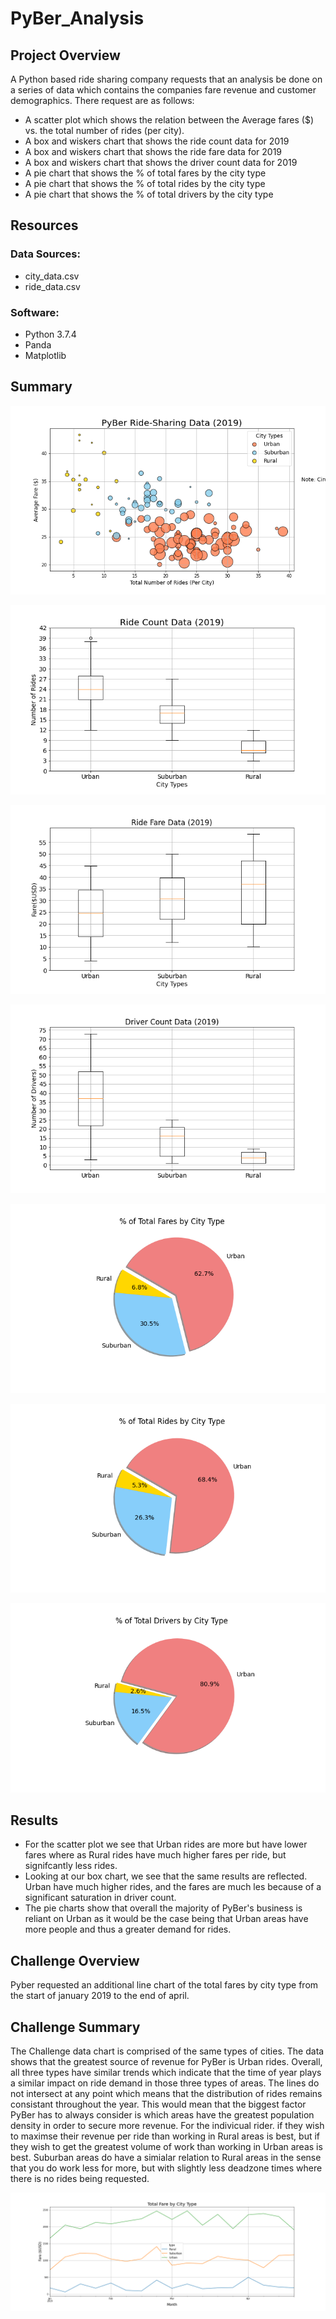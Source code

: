 # PyBer_Analysis

## Project Overview

A Python based ride sharing company requests that an analysis be done on a series of data which contains the companies fare revenue and customer demographics. There request are as follows:
  - A scatter plot which shows the relation between the Average fares ($) vs. the total number of rides (per city). 
  - A box and wiskers chart that shows the ride count data for 2019
  - A box and wiskers chart that shows the ride fare data for 2019
  - A box and wiskers chart that shows the driver count data for 2019
  - A pie chart that shows the % of total fares by the city type
  - A pie chart that shows the % of total rides by the city type
  - A pie chart that shows the % of total drivers by the city type 

## Resources
### Data Sources:
  - city_data.csv
  - ride_data.csv

### Software:
  - Python 3.7.4
  - Panda 
  - Matplotlib 

## Summary 

![Fig1.png](https://github.com/Hamza97anh/PyBer_Analysis/blob/d71b17b87f7f24cad04ae7ce82ddcf39e7c102df/analysis/Fig1.png)

![Fig2.png](https://github.com/Hamza97anh/PyBer_Analysis/blob/d71b17b87f7f24cad04ae7ce82ddcf39e7c102df/analysis/Fig2.png)

![Fig3.png](https://github.com/Hamza97anh/PyBer_Analysis/blob/d71b17b87f7f24cad04ae7ce82ddcf39e7c102df/analysis/Fig3.png)

![Fig4.png](https://github.com/Hamza97anh/PyBer_Analysis/blob/d71b17b87f7f24cad04ae7ce82ddcf39e7c102df/analysis/Fig4.png)

![Fig5.png](https://github.com/Hamza97anh/PyBer_Analysis/blob/d71b17b87f7f24cad04ae7ce82ddcf39e7c102df/analysis/Fig5.png)

![Fig6.png](https://github.com/Hamza97anh/PyBer_Analysis/blob/d71b17b87f7f24cad04ae7ce82ddcf39e7c102df/analysis/Fig6.png)

![Fig7.png](https://github.com/Hamza97anh/PyBer_Analysis/blob/d71b17b87f7f24cad04ae7ce82ddcf39e7c102df/analysis/Fig7.png) 

## Results
  - For the scatter plot we see that Urban rides are more but have lower fares where as Rural rides have much higher fares per ride, but signifcantly less rides.
  - Looking at our box chart, we see that the same results are reflected. Urban have much higher rides, and the fares are much les because of a significant saturation in driver count.
  - The pie charts show that overall the majority of PyBer's business is reliant on Urban as it would be the case being that Urban areas have more people and thus a greater demand for rides.    

## Challenge Overview

Pyber requested an additional line chart of the total fares by city type from the start of january 2019 to the end of april. 

## Challenge Summary

The Challenge data chart is comprised of the same types of cities. The data shows that the greatest source of revenue for PyBer is Urban rides. Overall, all three types have similar trends which indicate that the time of year plays a similar impact on ride demand in those three types of areas. The lines do not intersect at any point which means that the distribution of rides remains consistant throughout the year. This would mean that the biggest factor  PyBer has to always consider is which areas have the greatest population density in order to secure more revenue. For the indivicual rider. if they wish to maximse their revenue per ride than working in Rural areas is best, but if they wish to get the greatest volume of work than working in Urban areas is best. Suburban areas do have a simialar relation to Rural areas in the sense that you do work less for more, but with slightly less deadzone times where there is no rides being requested.    

![pyber_challenge.png](https://github.com/Hamza97anh/PyBer_Analysis/blob/d71b17b87f7f24cad04ae7ce82ddcf39e7c102df/analysis/pyber_challenge.png)
